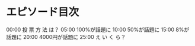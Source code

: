 # エピソード目次

00:00  投 票 方 法 は？
05:00 100%が話題に
10:00 50%が話題に
15:00 8%が話題に
20:00 4000円が話題に
25:00 え い く ら？